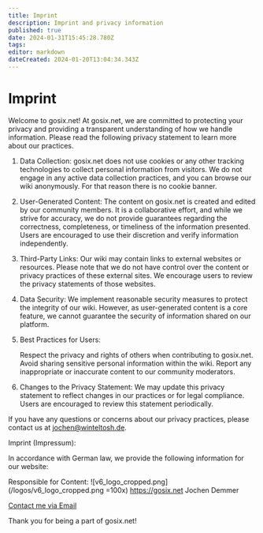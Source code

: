 ```yaml
---
title: Imprint
description: Imprint and privacy information
published: true
date: 2024-01-31T15:45:28.780Z
tags: 
editor: markdown
dateCreated: 2024-01-20T13:04:34.343Z
---
```


# Imprint


Welcome to gosix.net! At gosix.net, we are committed to protecting your privacy and providing a transparent understanding of how we handle information. Please read the following privacy statement to learn more about our practices.

1. Data Collection:
gosix.net does not use cookies or any other tracking technologies to collect personal information from visitors. We do not engage in any active data collection practices, and you can browse our wiki anonymously. For that reason there is no cookie banner.

2. User-Generated Content:
The content on gosix.net is created and edited by our community members. It is a collaborative effort, and while we strive for accuracy, we do not provide guarantees regarding the correctness, completeness, or timeliness of the information presented. Users are encouraged to use their discretion and verify information independently.

3. Third-Party Links:
Our wiki may contain links to external websites or resources. Please note that we do not have control over the content or privacy practices of these external sites. We encourage users to review the privacy statements of those websites.

4. Data Security:
We implement reasonable security measures to protect the integrity of our wiki. However, as user-generated content is a core feature, we cannot guarantee the security of information shared on our platform.

5. Best Practices for Users:

    Respect the privacy and rights of others when contributing to gosix.net.
    Avoid sharing sensitive personal information within the wiki.
    Report any inappropriate or inaccurate content to our community moderators.

6. Changes to the Privacy Statement:
We may update this privacy statement to reflect changes in our practices or for legal compliance. Users are encouraged to review this statement periodically.

If you have any questions or concerns about our privacy practices, please contact us at [jochen@winteltosh.de](mailto:jochen@winteltosh.de).

Imprint (Impressum):

In accordance with German law, we provide the following information for our website:

Responsible for Content:
![v6_logo_cropped.png](/logos/v6_logo_cropped.png =100x)
https://gosix.net
Jochen Demmer

[Contact me via Email](mailto:jochen@winteltosh.de)



Thank you for being a part of gosix.net!
